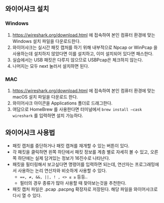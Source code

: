## 와이어샤크 설치

### Windows

1. https://wireshark.org/download.html 에 접속하여 본인 컴퓨터 환경에 맞는 Windows 설치 파일을 다운로드한다.
2. 와이어샤크는 실시간 패킷 캡처를 하기 위해 내부적으로 Npcap or WinPcap 을 사용하는데 설치하지 않았다면 이를 설치하고, 이미 설치되어 있다면 패스한다.
3. 실습에서는 USB 패킷은 다루지 않으므로 USBPcap은 체크하지 않는다.
4. 나머지는 모두 next 눌러서 설치하면 된다.

### MAC

1. https://wireshark.org/download.html 에 접속하여 본인 컴퓨터 환경에 맞는 macOS 설치 파일을 다운로드 한다.
2. 와이어샤크 아이콘을 Applications 폴더로 드래그한다.
3. 여담으로 HomeBrew 를 사용한다면 터미널에서 `brew install —cask wireshark` 를 입력하면 설치 가능하다.

## 와이어샤크 사용법

- 패킷 캡처를 중단하거나 패킷 캡쳐를 재개할 수 있는 버튼이 있다.
- 각 패킷을 클릭하면 왼쪽 하단에서 패킷 정보를 계층 별로 자세히 볼 수 있고, 오른쪽 하단에는 실제 담겨있는 정보가 16진수로 나타난다.
- 패킷을 필터링해서 보고싶다면 명령어를 입력하면 되는데, 연산자는 프로그래밍에서 사용하는 논리 연산자와 비슷하게 사용할 수 있다.
    - `==, ≠, &&, ||, ! , <> ≤ ≥` 등등..
    - 필터의 경우 종류가 많아 사용할 때 찾아보는것을 추천한다.
- 패킷 캡처 파일은 .pcap .pacpng 확장자로 저장된다. 해당 파일을 와이어샤크로 다시 열 수 있다.